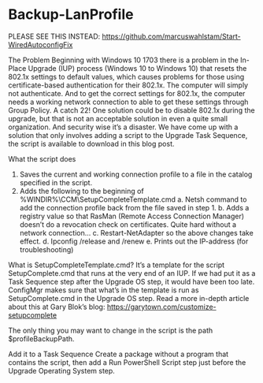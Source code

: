 # Backup-LanProfile

PLEASE SEE THIS INSTEAD: https://github.com/marcuswahlstam/Start-WiredAutoconfigFix

The Problem
Beginning with Windows 10 1703 there is a problem in the In-Place Upgrade (IUP) process (Windows 10 to Windows 10) that resets the 802.1x settings to default values, which causes problems for those using certificate-based authentication for their 802.1x. The computer will simply not authenticate. And to get the correct settings for 802.1x, the computer needs a working network connection to able to get these settings through Group Policy. A catch 22!
One solution could be to disable 802.1x during the upgrade, but that is not an acceptable solution in even a quite small organization. And security wise it’s a disaster.
We have come up with a solution that only involves adding a script to the Upgrade Task Sequence, the script is available to download in this blog post.

What the script does
1.	Saves the current and working connection profile to a file in the catalog specified in the script.
2.	Adds the following to the beginning of %WINDIR%\CCM\SetupCompleteTemplate.cmd
a.	Netsh command to add the connection profile back from the file saved in step 1.
b.	Adds a registry value so that RasMan (Remote Access Connection Manager) doesn’t do a revocation check on certificates. Quite hard without a network connection…
c.	Restart-NetAdapter so the above changes take effect.
d.	Ipconfig /release and /renew
e.	Prints out the IP-address (for troubleshooting)

What is SetupCompleteTemplate.cmd?
It’s a template for the script SetupComplete.cmd that runs at the very end of an IUP. If we had put it as a Task Sequence step after the Upgrade OS step, it would have been too late.
ConfigMgr makes sure that what’s in the template is run as SetupComplete.cmd in the Upgrade OS step. Read a more in-depth article about this at Gary Blok’s blog: https://garytown.com/customize-setupcomplete

The only thing you may want to change in the script is the path $profileBackupPath.

Add it to a Task Sequence
Create a package without a program that contains the script, then add a Run PowerShell Script step just before the Upgrade Operating System step.
